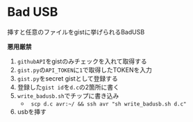# Bad USB

挿すと任意のファイルをgistに挙げられるBadUSB

**悪用厳禁**


1. `githubAPI`をgistのみチェックを入れて取得する
2. `gist.py`の`API_TOKEN`に`1`で取得したTOKENを入力
3. `gist.py`をsecret gistとして登録する
4. 登録した`gist id`を`d.c`の2箇所に書く
5. `write_badusb.sh`でチップに書き込み
    - ` scp d.c avr:~/ && ssh avr "sh write_badusb.sh d.c"`
6. usbを挿す
